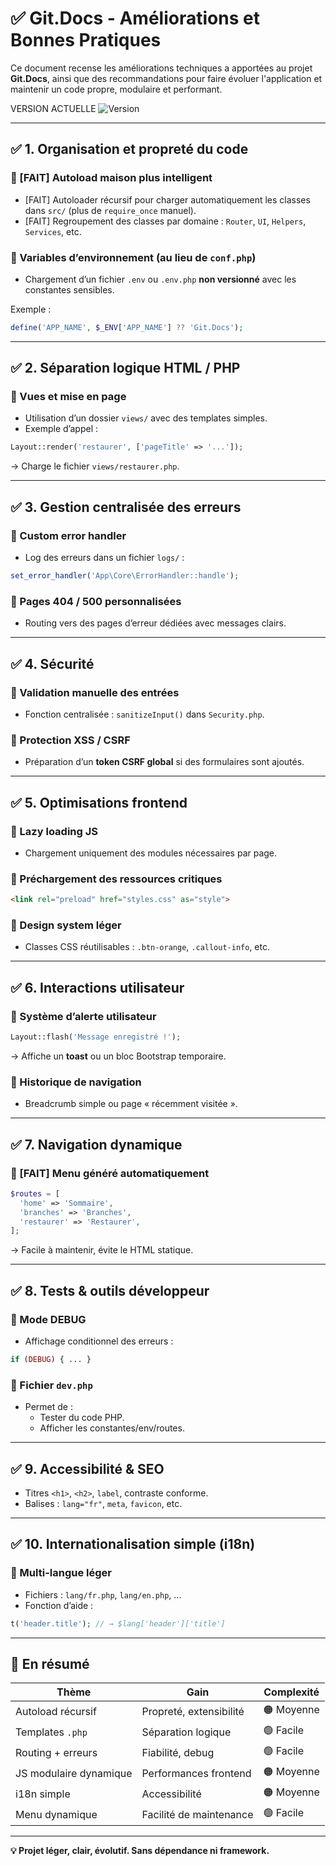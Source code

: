 # ✅ Git.Docs - Améliorations et Bonnes Pratiques

Ce document recense les améliorations techniques a apportées au projet **Git.Docs**, ainsi que des recommandations pour faire évoluer l'application et maintenir un code propre, modulaire et performant.

VERSION ACTUELLE
![Version](https://img.shields.io/badge/version-1.2.0-blue)

---

## ✅ 1. Organisation et propreté du code

### 🔹 [FAIT] Autoload maison plus intelligent
- [FAIT] Autoloader récursif pour charger automatiquement les classes dans `src/` (plus de `require_once` manuel).
- [FAIT] Regroupement des classes par domaine : `Router`, `UI`, `Helpers`, `Services`, etc.

### 🔹 Variables d’environnement (au lieu de `conf.php`)
- Chargement d’un fichier `.env` ou `.env.php` **non versionné** avec les constantes sensibles.

Exemple :
```php
define('APP_NAME', $_ENV['APP_NAME'] ?? 'Git.Docs');
```

---

## ✅ 2. Séparation logique HTML / PHP

### 🔹 Vues et mise en page
- Utilisation d’un dossier `views/` avec des templates simples.
- Exemple d’appel :  
```php
Layout::render('restaurer', ['pageTitle' => '...']);
```
→ Charge le fichier `views/restaurer.php`.

---

## ✅ 3. Gestion centralisée des erreurs

### 🔹 Custom error handler
- Log des erreurs dans un fichier `logs/` :
```php
set_error_handler('App\Core\ErrorHandler::handle');
```

### 🔹 Pages 404 / 500 personnalisées
- Routing vers des pages d’erreur dédiées avec messages clairs.

---

## ✅ 4. Sécurité

### 🔹 Validation manuelle des entrées
- Fonction centralisée : `sanitizeInput()` dans `Security.php`.

### 🔹 Protection XSS / CSRF
- Préparation d’un **token CSRF global** si des formulaires sont ajoutés.

---

## ✅ 5. Optimisations frontend

### 🔹 Lazy loading JS
- Chargement uniquement des modules nécessaires par page.

### 🔹 Préchargement des ressources critiques
```html
<link rel="preload" href="styles.css" as="style">
```

### 🔹 Design system léger
- Classes CSS réutilisables : `.btn-orange`, `.callout-info`, etc.

---

## ✅ 6. Interactions utilisateur

### 🔹 Système d’alerte utilisateur
```php
Layout::flash('Message enregistré !');
```
→ Affiche un **toast** ou un bloc Bootstrap temporaire.

### 🔹 Historique de navigation
- Breadcrumb simple ou page « récemment visitée ».

---

## ✅ 7. Navigation dynamique

### 🔹 [FAIT] Menu généré automatiquement
```php
$routes = [
  'home' => 'Sommaire',
  'branches' => 'Branches',
  'restaurer' => 'Restaurer',
];
```
→ Facile à maintenir, évite le HTML statique.

---

## ✅ 8. Tests & outils développeur

### 🔹 Mode DEBUG
- Affichage conditionnel des erreurs :
```php
if (DEBUG) { ... }
```

### 🔹 Fichier `dev.php`
- Permet de :
  - Tester du code PHP.
  - Afficher les constantes/env/routes.

---

## ✅ 9. Accessibilité & SEO

- Titres `<h1>`, `<h2>`, `label`, contraste conforme.
- Balises : `lang="fr"`, `meta`, `favicon`, etc.

---

## ✅ 10. Internationalisation simple (i18n)

### 🔹 Multi-langue léger
- Fichiers : `lang/fr.php`, `lang/en.php`, ...
- Fonction d’aide :
```php
t('header.title'); // → $lang['header']['title']
```

---

## 🧭 En résumé

| Thème                    | Gain                     | Complexité     |
|--------------------------|--------------------------|----------------|
| Autoload récursif        | Propreté, extensibilité  | 🟠 Moyenne     |
| Templates `.php`         | Séparation logique       | 🟢 Facile      |
| Routing + erreurs        | Fiabilité, debug         | 🟢 Facile      |
| JS modulaire dynamique   | Performances frontend    | 🟠 Moyenne     |
| i18n simple              | Accessibilité            | 🟠 Moyenne     |
| Menu dynamique           | Facilité de maintenance  | 🟢 Facile      |

---

**💡 Projet léger, clair, évolutif. Sans dépendance ni framework.**